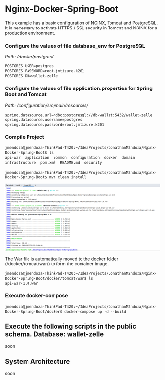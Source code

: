 # Nginx-Docker-Spring-Boot

This example has a basic configuration of NGINX, Tomcat and PostgreSQL. It is necessary to activate HTTPS / SSL security in Tomcat and NGINX for a production environment.

### Configure the values of file database_env for PostgreSQL

*Path: /docker/postgres/*

```shell
POSTGRES_USER=postgres
POSTGRES_PASSWORD=root.jmtizure.k201
POSTGRES_DB=wallet-zelle
```

### Configure the values of file application.properties for Spring Boot and Tomcat

*Path: /configuration/src/main/resources/*

```shell
spring.datasource.url=jdbc:postgresql://db-wallet:5432/wallet-zelle
spring.datasource.username=postgres
spring.datasource.password=root.jmtizure.k201
```
### Compile Project

```shell
jmendoza@jmendoza-ThinkPad-T420:~/IdeaProjects/JonathanM2ndoza/Nginx-Docker-Spring-Boot$ ls
api-war  application  common  configuration  docker  domain  infrastructure  pom.xml  README.md  security

jmendoza@jmendoza-ThinkPad-T420:~/IdeaProjects/JonathanM2ndoza/Nginx-Docker-Spring-Boot$ mvn clean install
```

![Screenshot](prtsc/Deploy-Wallet-1.png)

The War file is automatically moved to the docker folder (/docker/tomcat/war/) to form the container image.

```shell
jmendoza@jmendoza-ThinkPad-T420:~/IdeaProjects/JonathanM2ndoza/Nginx-Docker-Spring-Boot/docker/tomcat/war$ ls
api-war-1.0.war
```

### Execute docker-compose 

```shell
jmendoza@jmendoza-ThinkPad-T420:~/IdeaProjects/JonathanM2ndoza/Nginx-Docker-Spring-Boot/docker$ docker-compose up -d --build
```

## Execute the following scripts in the public schema. Database: wallet-zelle

soon

## System Architecture

soon
